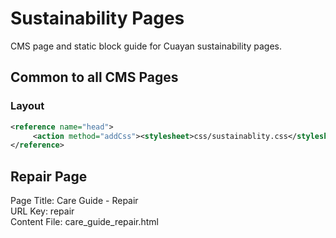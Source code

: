 # Sustainability Pages

CMS page and static block guide for Cuayan sustainability pages.

## Common to all CMS Pages

### Layout
```xml
<reference name="head">
     <action method="addCss"><stylesheet>css/sustainablity.css</stylesheet></action>
</reference>
```
## Repair Page

Page Title: Care Guide - Repair<br/>
URL Key: repair<br/>
Content File: care_guide_repair.html

